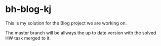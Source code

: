 # bh-blog-kj

This is my solution for the Blog project we are working on.

The master branch will be allways the up to date version with the solved HW task merged to it.
